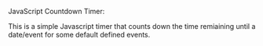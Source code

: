 JavaScript Countdown Timer:

This is a simple Javascript timer that counts down the time remiaining until a date/event for some default defined events.


